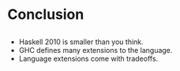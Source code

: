 # Conclusion

##

- Haskell 2010 is smaller than you think.
- GHC defines many extensions to the language.
- Language extensions come with tradeoffs.

